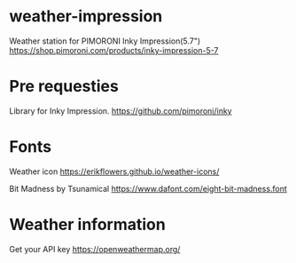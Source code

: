 # weather-impression
Weather station for PIMORONI Inky Impression(5.7")
https://shop.pimoroni.com/products/inky-impression-5-7


# Pre requesties
Library for Inky Impression.
https://github.com/pimoroni/inky

# Fonts

Weather icon
https://erikflowers.github.io/weather-icons/

Bit Madness by Tsunamical
https://www.dafont.com/eight-bit-madness.font

# Weather information
Get your API key
https://openweathermap.org/